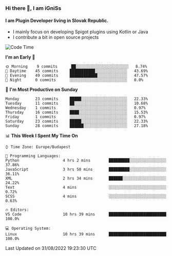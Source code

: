 ### Hi there 👋, I am iGniSs

#### I am Plugin Developer living in Slovak Republic.
- I mainly focus on developing Spigot plugins using Kotlin or Java
- I contribute a bit in open source projects

<!--START_SECTION:waka-->
![Code Time](http://img.shields.io/badge/Code%20Time-918%20hrs%2032%20mins-blue)

**I'm an Early 🐤** 

```text
🌞 Morning    9 commits      ██░░░░░░░░░░░░░░░░░░░░░░░   8.74% 
🌆 Daytime    45 commits     ███████████░░░░░░░░░░░░░░   43.69% 
🌃 Evening    49 commits     ████████████░░░░░░░░░░░░░   47.57% 
🌙 Night      0 commits      ░░░░░░░░░░░░░░░░░░░░░░░░░   0.0%

```
📅 **I'm Most Productive on Sunday** 

```text
Monday       23 commits     █████░░░░░░░░░░░░░░░░░░░░   22.33% 
Tuesday      11 commits     ██░░░░░░░░░░░░░░░░░░░░░░░   10.68% 
Wednesday    1 commits      ░░░░░░░░░░░░░░░░░░░░░░░░░   0.97% 
Thursday     16 commits     ████░░░░░░░░░░░░░░░░░░░░░   15.53% 
Friday       1 commits      ░░░░░░░░░░░░░░░░░░░░░░░░░   0.97% 
Saturday     23 commits     █████░░░░░░░░░░░░░░░░░░░░   22.33% 
Sunday       28 commits     ██████░░░░░░░░░░░░░░░░░░░   27.18%

```


📊 **This Week I Spent My Time On** 

```text
⌚︎ Time Zone: Europe/Budapest

💬 Programming Languages: 
Python                   4 hrs 2 mins        █████████░░░░░░░░░░░░░░░░   37.86% 
JavaScript               3 hrs 50 mins       █████████░░░░░░░░░░░░░░░░   36.11% 
XML                      2 hrs 34 mins       ██████░░░░░░░░░░░░░░░░░░░   24.22% 
Text                     4 mins              ░░░░░░░░░░░░░░░░░░░░░░░░░   0.72% 
SCSS                     4 mins              ░░░░░░░░░░░░░░░░░░░░░░░░░   0.63%

🔥 Editors: 
VS Code                  10 hrs 39 mins      █████████████████████████   100.0%

💻 Operating System: 
Linux                    10 hrs 39 mins      █████████████████████████   100.0%

```


 Last Updated on 31/08/2022 19:23:30 UTC
<!--END_SECTION:waka-->